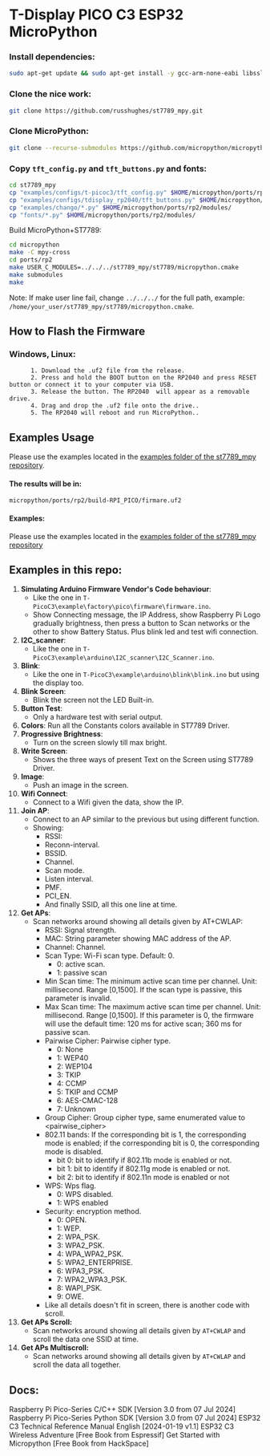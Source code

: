 # T-Display PICO C3 ESP32 MicroPython



### Install dependencies:

```bash
sudo apt-get update && sudo apt-get install -y gcc-arm-none-eabi libssl-dev python3 python3-pip python3-venv build-essential libffi-dev git pkg-config
```

### Clone the nice work:

```bash
git clone https://github.com/russhughes/st7789_mpy.git
```
### Clone MicroPython:

```bash
git clone --recurse-submodules https://github.com/micropython/micropython.git
```
### Copy ``tft_config.py`` and ``tft_buttons.py`` and fonts:
```bash
cd st7789_mpy
cp "examples/configs/t-picoc3/tft_config.py" $HOME/micropython/ports/rp2/modules/
cp "examples/configs/tdisplay_rp2040/tft_buttons.py" $HOME/micropython/ports/rp2/modules/
cp "examples/chango/*.py" $HOME/micropython/ports/rp2/modules/
cp "fonts/*.py" $HOME/micropython/ports/rp2/modules/
```

Build MicroPython+ST7789:
```bash
cd micropython
make -C mpy-cross
cd ports/rp2
make USER_C_MODULES=../../../st7789_mpy/st7789/micropython.cmake
make submodules
make
```

Note: If make user line fail, change ``../../../`` for the full path, example: ``/home/your_user/st7789_mpy/st7789/micropython.cmake``.

## How to Flash the Firmware
### Windows, Linux:
          1. Download the .uf2 file from the release.
          2. Press and hold the BOOT button on the RP2040 and press RESET button or connect it to your computer via USB.
          3. Release the button. The RP2040  will appear as a removable drive.
          4. Drag and drop the .uf2 file onto the drive..
          5. The RP2040 will reboot and run MicroPython..

## Examples Usage
Please use the examples located in the [examples folder of the st7789_mpy repository](https://github.com/russhughes/st7789_mpy/tree/master/examples).

#### The results will be in:
``micropython/ports/rp2/build-RPI_PICO/firmare.uf2``

#### Examples:
Please use the examples located in the [examples folder of the st7789_mpy repository](https://github.com/russhughes/st7789_mpy/tree/master/examples)

## Examples in this repo:

1. **Simulating Arduino Firmware Vendor's Code behaviour**:
   - Like the one in ``T-PicoC3\example\factory\pico\firmware\firmware.ino``.
   - Show Connecting message, the IP Address, show Raspberry Pi Logo gradually brightness, then press a button to Scan networks or the other to show Battery Status. Plus blink led and test wifi connection.
2. **I2C_scanner**:
   - Like the one in ``T-PicoC3\example\arduino\I2C_scanner\I2C_Scanner.ino``.
3. **Blink**:
   - Like the one in ``T-PicoC3\example\arduino\blink\blink.ino`` but using the display too.
4. **Blink Screen**:
   - Blink the screen not the LED Built-in.
5. **Button Test**:
   - Only a hardware test with serial output.
6. **Colors**:
   Run all the Constants colors available in ST7789 Driver.
7. **Progressive Brightness**:
   - Turn on the screen slowly till max bright.
8. **Write Screen**:
   - Shows the three ways of present Text on the Screen using ST7789 Driver.
9. **Image**:
    - Push an image in the screen.
10. **Wifi Connect**:
    - Connect to a Wifi given the data, show the IP.
11. **Join AP**:
    - Connect to an AP similar to the previous but using different function.
    - Showing:
      - RSSI:
      - Reconn-interval.
      - BSSID.
      - Channel.
      - Scan mode.
      - Listen interval.
      - PMF.
      - PCI_EN.
      - And finally SSID, all this one line at time.
12. **Get APs**:
    - Scan networks around showing all details given by AT+CWLAP:
      - RSSI: Signal strength.
      - MAC: String parameter showing MAC address of the AP.
      - Channel: Channel.
      - Scan Type: Wi-Fi scan type. Default: 0.
        - 0: active scan.
        - 1: passive scan
      - Min Scan time: The minimum active scan time per channel. Unit: millisecond. Range [0,1500]. If the scan type is passive, this parameter is invalid.
      - Max Scan time: The maximum active scan time per channel. Unit: millisecond. Range [0,1500]. If this parameter is 0, the firmware will use the default time: 120 ms for active scan; 360 ms for passive scan.
      - Pairwise Cipher: Pairwise cipher type.
        - 0: None
        - 1: WEP40
        - 2: WEP104
        - 3: TKIP
        - 4: CCMP
        - 5: TKIP and CCMP
        - 6: AES-CMAC-128
        - 7: Unknown
      - Group Cipher: Group cipher type, same enumerated value to <pairwise_cipher>
      - 802.11 bands: If the corresponding bit is 1, the corresponding mode is enabled; if the corresponding bit is 0, the corresponding mode is disabled.
        - bit 0: bit to identify if 802.11b mode is enabled or not.
        - bit 1: bit to identify if 802.11g mode is enabled or not.
        - bit 2: bit to identify if 802.11n mode is enabled or not
      - WPS: Wps flag.
        - 0: WPS disabled.
        - 1: WPS enabled
      - Security: encryption method.
        - 0: OPEN.
        - 1: WEP.
        - 2: WPA_PSK.
        - 3: WPA2_PSK.
        - 4: WPA_WPA2_PSK.
        - 5: WPA2_ENTERPRISE.
        - 6: WPA3_PSK.
        - 7: WPA2_WPA3_PSK.
        - 8: WAPI_PSK.
        - 9: OWE.
      - Like all details doesn't fit in screen, there is another code with scroll.
13. **Get APs Scroll:**
    - Scan networks around showing all details given by ``AT+CWLAP`` and scroll the data one SSID at time.
14. **Get APs Multiscroll:**
    - Scan networks around showing all details given by ``AT+CWLAP`` and scroll the data all together.

## Docs:
Raspberry Pi Pico-Series C/C++ SDK [Version 3.0 from 07 Jul 2024]
Raspberry Pi Pico-Series Python SDK [Version 3.0 from 07 Jul 2024]
ESP32 C3 Technical Reference Manual English [2024-01-19 v1.1]
ESP32 C3 Wireless Adventure [Free Book from Espressif]
Get Started with Micropython [Free Book from HackSpace]
